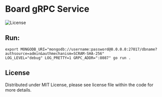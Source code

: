 # Board gRPC Service

![License](https://img.shields.io/dub/l/vibe-d.svg)

## Run:

```shell
export MONGODB_URI="mongodb://username:password@0.0.0.0:27017/dbname?authsource=admin&authmechanism=SCRAM-SHA-256"
LOG_LEVEL="debug" LOG_PRETTY=1 GRPC_ADDR=":8087" go run .
```

## License

Distributed under MIT License, please see license file within the code for more details.
